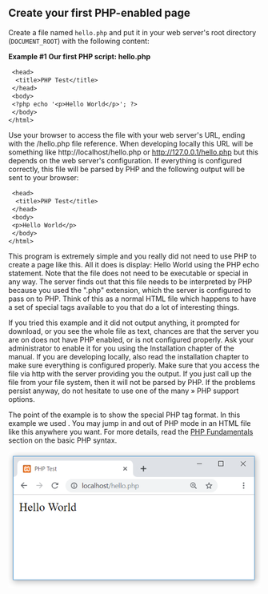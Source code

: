 ## Create your first PHP-enabled page

Create a file named ``hello.php`` and put it in your web server's root directory (``DOCUMENT_ROOT``) with the following content:

**Example #1 Our first PHP script: hello.php**


```<html>
 <head>
  <title>PHP Test</title>
 </head>
 <body>
 <?php echo '<p>Hello World</p>'; ?> 
 </body>
</html>
```

Use your browser to access the file with your web server's URL, ending with the /hello.php file reference. When developing locally this URL will be something like http://localhost/hello.php or http://127.0.0.1/hello.php but this depends on the web server's configuration. If everything is configured correctly, this file will be parsed by PHP and the following output will be sent to your browser:


```<html>
 <head>
  <title>PHP Test</title>
 </head>
 <body>
 <p>Hello World</p>
 </body>
</html>
```

This program is extremely simple and you really did not need to use PHP to create a page like this. All it does is display: Hello World using the PHP echo statement. Note that the file does not need to be executable or special in any way. The server finds out that this file needs to be interpreted by PHP because you used the ".php" extension, which the server is configured to pass on to PHP. Think of this as a normal HTML file which happens to have a set of special tags available to you that do a lot of interesting things.

If you tried this example and it did not output anything, it prompted for download, or you see the whole file as text, chances are that the server you are on does not have PHP enabled, or is not configured properly. Ask your administrator to enable it for you using the Installation chapter of the manual. If you are developing locally, also read the installation chapter to make sure everything is configured properly. Make sure that you access the file via http with the server providing you the output. If you just call up the file from your file system, then it will not be parsed by PHP. If the problems persist anyway, do not hesitate to use one of the many » PHP support options.

The point of the example is to show the special PHP tag format. In this example we used <?php to indicate the start of a PHP tag. Then we put the PHP statement and left PHP mode by adding the closing tag, ?>. You may jump in and out of PHP mode in an HTML file like this anywhere you want. For more details, read the [PHP Fundamentals](contents/php_fundamental.md) section on the basic PHP syntax.

![PHP](hello.PNG)
